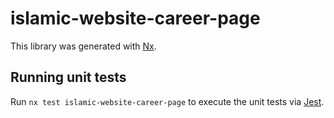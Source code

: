 # islamic-website-career-page

This library was generated with [Nx](https://nx.dev).

## Running unit tests

Run `nx test islamic-website-career-page` to execute the unit tests via [Jest](https://jestjs.io).
